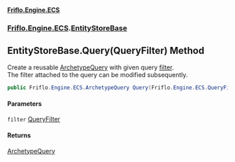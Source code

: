#### [Friflo.Engine.ECS](index.md 'index')
### [Friflo.Engine.ECS](Friflo.Engine.ECS.md 'Friflo.Engine.ECS').[EntityStoreBase](EntityStoreBase.md 'Friflo.Engine.ECS.EntityStoreBase')

## EntityStoreBase.Query(QueryFilter) Method

Create a reusable [ArchetypeQuery](ArchetypeQuery.md 'Friflo.Engine.ECS.ArchetypeQuery') with given query [filter](EntityStoreBase.Query(QueryFilter).md#Friflo.Engine.ECS.EntityStoreBase.Query(Friflo.Engine.ECS.QueryFilter).filter 'Friflo.Engine.ECS.EntityStoreBase.Query(Friflo.Engine.ECS.QueryFilter).filter').<br/>
The filter attached to the query can be modified subsequently.

```csharp
public Friflo.Engine.ECS.ArchetypeQuery Query(Friflo.Engine.ECS.QueryFilter filter);
```
#### Parameters

<a name='Friflo.Engine.ECS.EntityStoreBase.Query(Friflo.Engine.ECS.QueryFilter).filter'></a>

`filter` [QueryFilter](QueryFilter.md 'Friflo.Engine.ECS.QueryFilter')

#### Returns
[ArchetypeQuery](ArchetypeQuery.md 'Friflo.Engine.ECS.ArchetypeQuery')